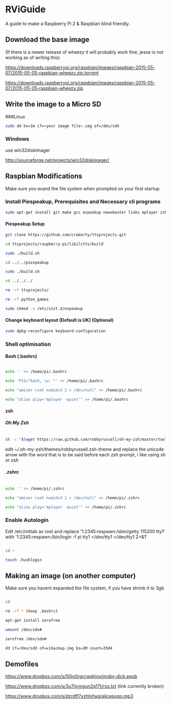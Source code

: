 # RViGuide

A guide to make a Raspberry Pi 2 &amp; Raspbian blind friendly.

## Download the base image

(If there is a newer release of wheezy it will probably work fine, jesse is not working as of writing this)

https://downloads.raspberrypi.org/raspbian/images/raspbian-2015-05-07/2015-05-05-raspbian-wheezy.zip.torrent

https://downloads.raspberrypi.org/raspbian/images/raspbian-2015-05-07/2015-05-05-raspbian-wheezy.zip

## Write the image to a Micro SD

###Linux

```bash
sudo dd bs=1m if=<your image file>.img of=/dev/sdX
```
### Windows

use win32diskimager 

http://sourceforge.net/projects/win32diskimager/

## Raspbian Modifications

Make sure you exand the file system when prompted on your first startup.

### Install Piespeakup, Prerequisites and Necessary cli programs

```bash
sudo apt-get install git make gcc espeakup newsbeuter links mplayer zsh calibre
```

#### Piespeakup Setup

```bash
git clone https://github.com/cromarty/ttsprojects.git

cd ttsprojects/raspberry-pi/libilctts/build

sudo ./build.sh

cd ../../piespeakup

sudo ./build.sh

cd ../../../

rm -rf ttsprojects/

rm -rf python_games

sudo chmod -x /etc/init.d/espeakup

```

#### Change keyboard layout (Default is UK) (Optional)

```bash
sudo dpkg-reconfigure keyboard-configuration
```

### Shell optimisation

#### Bash (.bashrc)

```bash

echo '' >> /home/pi/.bashrc

echo 'PS1="bash, \w: "' >> /home/pi/.bashrc

echo "amixer cset numid=3 1 > /dev/null" >> /home/pi/.bashrc

echo "alias play='mplayer -quiet'" >> /home/pi/.bashrc

```

#### zsh

##### Oh My Zsh

```bash

sh -c "$(wget https://raw.github.com/robbyrussell/oh-my-zsh/master/tools/install.sh -O -)"

```

edit ~/.oh-my-zsh/themes/robbyrussell.zsh-theme and replace the unicode arrow with the word that is to be said before each zsh prompt, i like using sh or zsh

##### .zshrc

```bash

echo '' >> /home/pi/.zshrc

echo "amixer cset numid=3 1 > /dev/null" >> /home/pi/.zshrc

echo "alias play='mplayer -quiet'" >> /home/pi/.zshrc

```

### Enable Autologin

Edit /etc/inittab as root and replace '1:2345:respawn:/sbin/getty 115200 tty1' with '1:2345:respawn:/bin/login -f pi tty1 </dev/tty1 >/dev/tty1 2>&1'

```bash

cd ~

touch .hushlogin

```

## Making an image (on another computer)

Make sure you havent expanded the file system, if you have shrink it to 3gb


```bash

cd 

rm -rf * (keep .bashrc)

apt-get install zerofree

umount /dev/sdx#

zerofree /dev/sdx#

dd if=/dev/sdX of=vibackup.img bs=1M count=3584

```

## Demofiles

https://www.dropbox.com/s/50jo0rgcrwqhioy/moby-dick.epub

https://www.dropbox.com/s/3u7ijcmgun2q17t/rss.txt (link currently broken)

https://www.dropbox.com/s/dzrdff7vzhtsfwg/alicepogo.mp3

